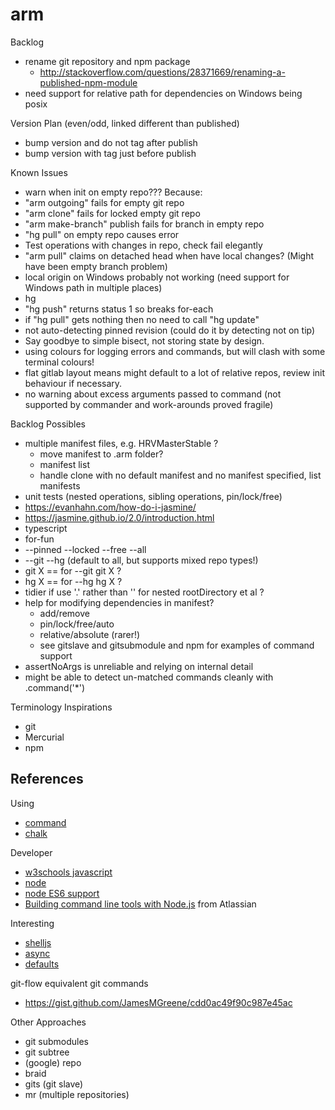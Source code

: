 # arm

Backlog
* rename git repository and npm package
  * http://stackoverflow.com/questions/28371669/renaming-a-published-npm-module
* need support for relative path for dependencies on Windows being posix

Version Plan (even/odd, linked different than published)
* bump version and do not tag after publish
* bump version with tag just before publish

Known Issues
* warn when init on empty repo??? Because:
 * "arm outgoing" fails for empty git repo
 * "arm clone" fails for locked empty git repo
 * "arm make-branch" publish fails for branch in empty repo
 * "hg pull" on empty repo causes error
* Test operations with changes in repo, check fail elegantly
 * "arm pull" claims on detached head when have local changes? (Might have been empty branch problem)
* local origin on Windows probably not working (need support for Windows path in multiple places)
* hg
 * "hg push" returns status 1 so breaks for-each
 * if "hg pull" gets nothing then no need to call "hg update"
 * not auto-detecting pinned revision (could do it by detecting not on tip)
* Say goodbye to simple bisect, not storing state by design.
* using colours for logging errors and commands, but will clash with some terminal colours!
* flat gitlab layout means might default to a lot of relative repos, review init behaviour if necessary.
* no warning about excess arguments passed to command (not supported by commander and work-arounds proved fragile)

Backlog Possibles
* multiple manifest files, e.g. HRVMasterStable ?
  * move manifest to .arm folder?
  * manifest list
  * handle clone with no default manifest and no manifest specified, list manifests
* unit tests (nested operations, sibling operations, pin/lock/free)
 * https://evanhahn.com/how-do-i-jasmine/
 * https://jasmine.github.io/2.0/introduction.html
* typescript
* for-fun
 * --pinned --locked --free --all
 * --git --hg (default to all, but supports mixed repo types!)
 * git X == for --git git X ?
 * hg X == for --hg hg X ?
* tidier if use '.' rather than '' for nested rootDirectory et al ?
* help for modifying dependencies in manifest?
  * add/remove
  * pin/lock/free/auto
  * relative/absolute (rarer!)
  * see gitslave and gitsubmodule and npm for examples of command support
* assertNoArgs is unreliable and relying on internal detail
* might be able to detect un-matched commands cleanly with .command('*')

Terminology Inspirations
* git
* Mercurial
* npm

## References

Using
* [command](https://www.npmjs.com/package/commander)
* [chalk](https://github.com/sindresorhus/chalk)

Developer
* [w3schools javascript](http://www.w3schools.com/js/default.asp)
* [node](https://nodejs.org/docs/latest/api/index.html)
* [node ES6 support](http://node.green)
* [Building command line tools with Node.js](https://developer.atlassian.com/blog/2015/11/scripting-with-node/) from Atlassian

Interesting
* [shelljs](http://documentup.com/arturadib/shelljs#command-reference)
* [async](http://caolan.github.io/async/)
* [defaults](https://www.npmjs.com/package/defaults)

git-flow equivalent git commands
* https://gist.github.com/JamesMGreene/cdd0ac49f90c987e45ac

Other Approaches
* git submodules
* git subtree
* (google) repo
* braid
* gits (git slave)
* mr (multiple repositories)

